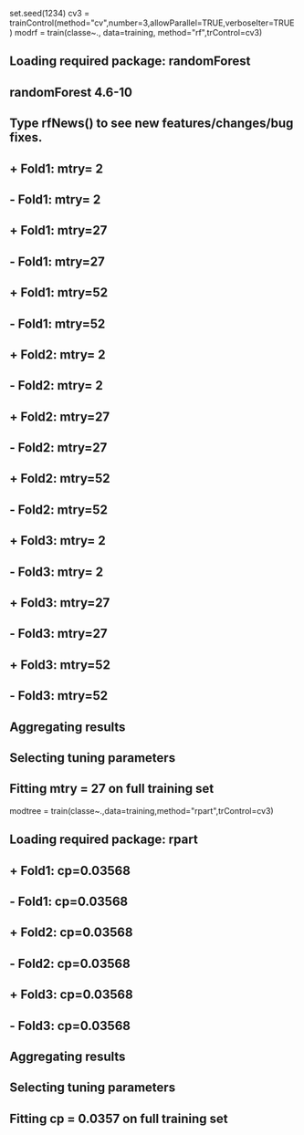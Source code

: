 set.seed(1234)
cv3 = trainControl(method="cv",number=3,allowParallel=TRUE,verboseIter=TRUE)
modrf = train(classe~., data=training, method="rf",trControl=cv3)
## Loading required package: randomForest
## randomForest 4.6-10
## Type rfNews() to see new features/changes/bug fixes.
## + Fold1: mtry= 2 
## - Fold1: mtry= 2 
## + Fold1: mtry=27 
## - Fold1: mtry=27 
## + Fold1: mtry=52 
## - Fold1: mtry=52 
## + Fold2: mtry= 2 
## - Fold2: mtry= 2 
## + Fold2: mtry=27 
## - Fold2: mtry=27 
## + Fold2: mtry=52 
## - Fold2: mtry=52 
## + Fold3: mtry= 2 
## - Fold3: mtry= 2 
## + Fold3: mtry=27 
## - Fold3: mtry=27 
## + Fold3: mtry=52 
## - Fold3: mtry=52 
## Aggregating results
## Selecting tuning parameters
## Fitting mtry = 27 on full training set
modtree = train(classe~.,data=training,method="rpart",trControl=cv3)
## Loading required package: rpart
## + Fold1: cp=0.03568 
## - Fold1: cp=0.03568 
## + Fold2: cp=0.03568 
## - Fold2: cp=0.03568 
## + Fold3: cp=0.03568 
## - Fold3: cp=0.03568 
## Aggregating results
## Selecting tuning parameters
## Fitting cp = 0.0357 on full training set